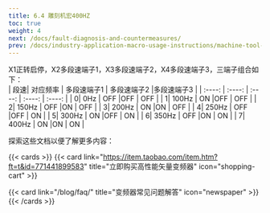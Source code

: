 ```yaml
---
title: 6.4 雕刻机宏400HZ
toc: true
weight: 4
next: /docs/fault-diagnosis-and-countermeasures/
prev: /docs/industry-application-macro-usage-instructions/machine-tool-macro-settings/
---
```


X1正转启停，X2多段速端子1，X3多段速端子2，X4多段速端子3，三端子组合如下：  
|  段速|    对应频率  | 多段速端子1 | 多段速端子2 |多段速端子3 | 
| :----: |    :----:   | :----:   | :----:   | :----:   | 
|  0|    0Hz  | OFF |OFF | OFF | 
|  1|    100Hz  | ON |OFF | OFF | 
|  2|    150Hz  | OFF |ON | OFF | 
|  3|    200Hz  | ON |ON | OFF | 
|  4|    250Hz  | OFF |OFF | ON | 
|  5|    300Hz  | ON |OFF | ON | 
|  6|    350Hz  | OFF |ON | ON | 
|  7|    400Hz  | ON |ON | ON | 


探索这些文档以便了解更多内容：

{{< cards >}}
  {{< card link="https://item.taobao.com/item.htm?ft=t&id=771441899583" title="立即购买高性能矢量变频器" icon="shopping-cart" >}}

  {{< card link="/blog/faq/" title="变频器常见问题解答" icon="newspaper" >}}
{{< /cards >}}	
